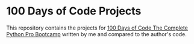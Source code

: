 # 100 Days of Code Projects
This repository contains the projects for [100 Days of Code The Complete Python Pro Bootcamp](https://www.udemy.com/course/100-days-of-code/) written by me and compared to the author's code.
